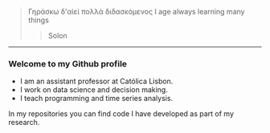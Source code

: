 > Γηράσκω δ'αἰεὶ πολλὰ διδασκόμενος
> I age always learning many things
>> Solon

--- 

### Welcome to my Github profile

- I am an assistant professor at Católica Lisbon.
- I work on data science and decision making.
- I teach programming and time series analysis.

In my repositories you can find code I have developed as part of my research.

<!--
**nicolobertani/nicolobertani** is a ✨ _special_ ✨ repository because its `README.md` (this file) appears on your GitHub profile.

Here are some ideas to get you started:

- 🔭 I’m currently working on ...
- 🌱 I’m currently learning ...
- 👯 I’m looking to collaborate on ...
- 🤔 I’m looking for help with ...
- 💬 Ask me about ...
- 📫 How to reach me: ...
- 😄 Pronouns: ...
- ⚡ Fun fact: ...
-->

